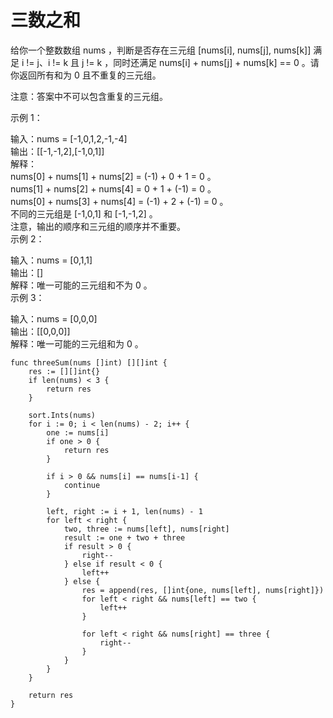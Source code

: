 # 三数之和

给你一个整数数组 nums ，判断是否存在三元组 [nums[i], nums[j], nums[k]] 满足 i != j、i != k 且 j != k ，同时还满足 nums[i] + nums[j] + nums[k] == 0 。请你返回所有和为 0 且不重复的三元组。  

注意：答案中不可以包含重复的三元组。  


示例 1：  

输入：nums = [-1,0,1,2,-1,-4]   
输出：[[-1,-1,2],[-1,0,1]]   
解释：  
nums[0] + nums[1] + nums[2] = (-1) + 0 + 1 = 0 。  
nums[1] + nums[2] + nums[4] = 0 + 1 + (-1) = 0 。  
nums[0] + nums[3] + nums[4] = (-1) + 2 + (-1) = 0 。  
不同的三元组是 [-1,0,1] 和 [-1,-1,2] 。   
注意，输出的顺序和三元组的顺序并不重要。   
示例 2：  

输入：nums = [0,1,1]  
输出：[]   
解释：唯一可能的三元组和不为 0 。   
示例 3：   

输入：nums = [0,0,0]   
输出：[[0,0,0]]   
解释：唯一可能的三元组和为 0 。  


```
func threeSum(nums []int) [][]int {
    res := [][]int{}
    if len(nums) < 3 {
        return res
    }

    sort.Ints(nums)
    for i := 0; i < len(nums) - 2; i++ {
        one := nums[i]
        if one > 0 {
            return res
        }

        if i > 0 && nums[i] == nums[i-1] {
            continue
        }

        left, right := i + 1, len(nums) - 1
        for left < right {
            two, three := nums[left], nums[right]
            result := one + two + three
            if result > 0 {
                right--
            } else if result < 0 {
                left++
            } else {
                res = append(res, []int{one, nums[left], nums[right]})
                for left < right && nums[left] == two {
                    left++
                }

                for left < right && nums[right] == three {
                    right--
                }
            }
        }
    }

    return res
}
```
